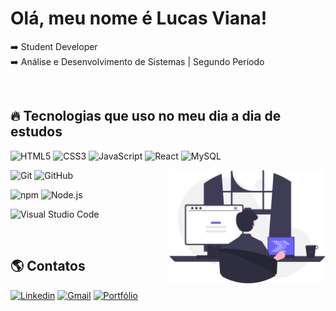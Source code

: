 # Olá, meu nome é Lucas Viana!

➡️ Student Developer <br>
➡️ Análise e Desenvolvimento de Sistemas | Segundo Período

<br>

## 🔥 Tecnologias que uso no meu dia a dia de estudos

  ![HTML5](https://img.shields.io/badge/-HTML5-333333?style=flat&logo=HTML5)
  ![CSS3](https://img.shields.io/badge/-CSS3-333333?style=flat&logo=CSS3&logoColor=1572B6)
  ![JavaScript](https://img.shields.io/badge/-JavaScript-333333?style=flat&logo=javascript)
  ![React](https://img.shields.io/badge/-React-333333?style=flat&logo=react)
  ![MySQL](https://img.shields.io/badge/-MySQL-333333?style=flat&logo=mysql)
  
  <img src="dev.svg" min-width="250px" max-width="250px" width="250px" align="right" alt="workspace image">
  
  ![Git](https://img.shields.io/badge/-Git-333333?style=flat&logo=git)
  ![GitHub](https://img.shields.io/badge/-GitHub-333333?style=flat&logo=github)

  ![npm](https://img.shields.io/badge/-Npm-333333?style=flat&logo=npm)
  ![Node.js](https://img.shields.io/badge/-Node.js-333333?style=flat&logo=node.js)
  
  ![Visual Studio Code](https://img.shields.io/badge/-Visual%20Studio%20Code-333333?style=flat&logo=visual-studio-code&logoColor=007ACC)

  
  <br>

## 🌎 Contatos

[![Linkedin](https://img.shields.io/badge/-luucasviana-blue?style=flat&logo=Linkedin&logoColor=white&link=https://www.linkedin.com/in/jose-lucas-menezes/)](https://www.linkedin.com/in/jose-lucas-menezes/)
[![Gmail](https://img.shields.io/badge/-jose.lucas.viana@gmail.com-006bed?style=flat&logo=Gmail&logoColor=white&link=mailto:jose.lucas.viana@gmail.com)](mailto:jose.lucas.viana@gmail.com)
[![Portfólio](https://img.shields.io/badge/portfólio-1E2039?style=flat&logo=About.me&logoColor=white&link=https://portfolio-lucasviana.netlify.app/)](https://portfolio-lucasviana.netlify.app/)


